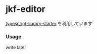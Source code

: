 # jkf-editor
[typescript-library-starter](https://github.com/alexjoverm/typescript-library-starter) を利用しています

### Usage
write later
